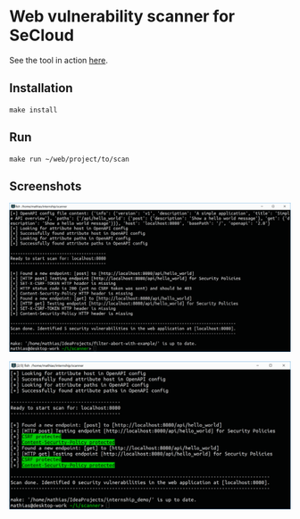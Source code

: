 # Web vulnerability scanner for SeCloud

See the tool in action [here](https://vimeo.com/259124091).

## Installation
```
make install
```

## Run
```
make run ~/web/project/to/scan
```

## Screenshots

![Vulnerable Web Application](Capture.PNG "Vulnerable Web Application")

![Safe Web Application](Safe.PNG "Safe Web Application")
